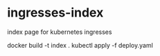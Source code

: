 # ingresses-index
index page for kubernetes ingresses

docker build -t index .
kubectl apply -f deploy.yaml